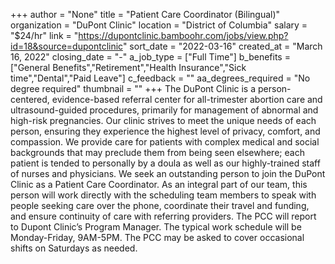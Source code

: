 +++
author = "None"
title = "Patient Care Coordinator (Bilingual)"
organization = "DuPont Clinic"
location = "District of Columbia"
salary = "$24/hr"
link = "https://dupontclinic.bamboohr.com/jobs/view.php?id=18&source=dupontclinic"
sort_date = "2022-03-16"
created_at = "March 16, 2022"
closing_date = "-"
a_job_type = ["Full Time"]
b_benefits = ["General Benefits","Retirement","Health Insurance","Sick time","Dental","Paid Leave"]
c_feedback = ""
aa_degrees_required = "No degree required"
thumbnail = ""
+++
The DuPont Clinic is a person-centered, evidence-based referral center for all-trimester abortion care and ultrasound-guided procedures, primarily for management of abnormal and high-risk pregnancies. Our clinic strives to meet the unique needs of each person, ensuring they experience the highest level of privacy, comfort, and compassion. We provide care for patients with complex medical and social backgrounds that may preclude them from being seen elsewhere; each patient is tended to personally by a doula as well as our highly-trained staff of nurses and physicians. We seek an outstanding person to join the DuPont Clinic as a Patient Care Coordinator. As an integral part of our team, this person will work directly with the scheduling team members to speak with people seeking care over the phone, coordinate their travel and funding, and ensure continuity of care with referring providers. The PCC will report to Dupont Clinic’s Program Manager. The typical work schedule will be Monday-Friday, 9AM-5PM. The PCC may be asked to cover occasional shifts on Saturdays as needed. 